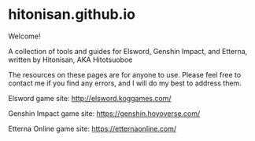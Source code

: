 # hitonisan.github.io

Welcome!

A collection of tools and guides for Elsword, Genshin Impact, and Etterna, written by Hitonisan, AKA Hitotsuoboe

The resources on these pages are for anyone to use.
Please feel free to contact me if you find any errors, and I will do my best to address them.

Elsword game site: http://elsword.koggames.com/

Genshin Impact game site: https://genshin.hoyoverse.com/

Etterna Online game site: https://etternaonline.com/
